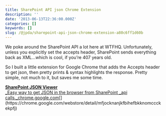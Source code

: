 ```yaml
---
title: SharePoint API json Chrome Extension
description: ''
date: '2013-06-13T22:36:00.000Z'
categories: []
keywords: []
slug: /@jpda/sharepoint-api-json-chrome-extension-a80c6ff1d60b
---
```


We poke around the SharePoint API a lot here at WTFHQ. Unfortunately, unless you explicitly set the accepts header, SharePoint sends everything back as XML…which is cool, if you’re 407 years old.

So I built a little extension for Google Chrome that adds the Accepts header to get json, then pretty prints & syntax highlights the response. Pretty simple, not much to it, but saves me some time.

[**SharePoint JSON Viewer**  
_Easy way to get JSON in the browser from SharePoint \_api calls._chrome.google.com](https://chrome.google.com/webstore/detail/mfjocknanjkfbihefbkknomccckekpfj "https://chrome.google.com/webstore/detail/mfjocknanjkfbihefbkknomccckekpfj")[](https://chrome.google.com/webstore/detail/mfjocknanjkfbihefbkknomccckekpfj)